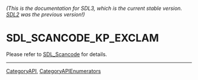 ###### (This is the documentation for SDL3, which is the current stable version. [SDL2](https://wiki.libsdl.org/SDL2/) was the previous version!)
# SDL_SCANCODE_KP_EXCLAM

Please refer to [SDL_Scancode](SDL_Scancode) for details.

----
[CategoryAPI](CategoryAPI), [CategoryAPIEnumerators](CategoryAPIEnumerators)

